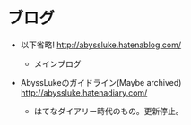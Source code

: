# ブログ
* 以下省略! http://abyssluke.hatenablog.com/
  * メインブログ

* AbyssLukeのガイドライン(Maybe archived) http://abyssluke.hatenadiary.com/
  * はてなダイアリー時代のもの。更新停止。